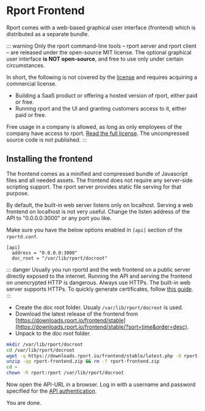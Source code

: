 # Rport Frontend
Rport comes with a web-based graphical user interface (frontend) which is distributed as a separate bundle.

::: warning
Only the rport command-line tools – rport server and rport client – are released under the open-source MIT license. The optional graphical user interface **is NOT open-source**, and free to use only under certain circumstances.

In short, the following is not covered by the [license](https://downloads.rport.io/frontend/license.html) and requires acquiring a commercial license.
* Building a SaaS product or offering a hosted version of rport, either paid or free.
* Running rport and the UI and granting customers access to it, either paid or free.

Free usage in a company is allowed, as long as only employees of the company have access to rport.  [Read the full license](https://downloads.rport.io/frontend/license.html).
The uncompressed source code is not published.
:::

## Installing the frontend
The frontend comes as a minified and compressed bundle of Javascript files and all needed assets. The frontend does not require any server-side scripting support. The rport server provides static file serving for that purpose. 

By default, the built-in web server listens only on localhost. Serving a web frontend on localhost is not very useful. Change the listen address of the API to "0.0.0.0:3000" or any port you like. 

Make sure you have the below options enabled in `[api]` section of the `rportd.conf`.
```
[api]
  address = "0.0.0.0:3000"  
  doc_root = "/var/lib/rport/docroot"
```

::: danger
Usually you run rportd and the web frontend on a public server directly exposed to the internet. Running the API and serving the frontend on unencrypted HTTP is dangerous. Always use HTTPs. The built-in web server supports HTTPs. To quickly generate certificates, follow [this guide](no08-https-howto.md).
:::

* Create the doc root folder. Usualy `/var/lib/rport/docroot` is used.
* Download the latest release of the frontend from [https://downloads.rport.io/frontend/stable](https://downloads.rport.io/frontend/stable/?sort=time&order=desc).
* Unpack to the doc root folder.

```bash
mkdir /var/lib/rport/docroot
cd /var/lib/rport/docroot
wget -q https://downloads.rport.io/frontend/stable/latest.php -O rport-frontend.zip
unzip -qq rport-frontend.zip && rm -f rport-frontend.zip
cd ~
chown -R rport:rport /var/lib/rport/docroot
```

Now open the API-URL in a browser. Log in with a username and password specified for the [API authentication](no02-api-auth.md).

You are done.
